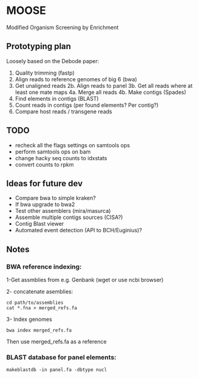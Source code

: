 # MOOSE
Modified Organism Screening by Enrichment

## Prototyping plan

Loosely based on the Debode paper:

1. Quality trimming (fastp)
2. Align reads to reference genomes of big 6 (bwa)
3. Get unaligned reads
2b. Align reads to panel
3b. Get all reads where at least one mate maps
4a. Merge all reads
4b. Make contigs (Spades)
5. Find elements in contigs (BLAST)
6. Count reads in contigs (per found elements? Per contig?)
7. Compare host reads / transgene reads

## TODO

- recheck all the flags settings on samtools ops
- perform samtools ops on bam
- change hacky seq counts to idxstats
- convert counts to rpkm

## Ideas for future dev

- Compare bwa to simple kraken?
- If bwa upgrade to bwa2
- Test other assemblers (mira/masurca)
- Assemble multiple contigs sources (CISA?)
- Contig Blast viewer
- Automated event detection (API to BCH/Euginius)?

## Notes

### BWA reference indexing:

1-Get assmblies from e.g. Genbank (wget or use ncbi browser)

2- concatenate asemblies:

```
cd path/to/assemblies
cat *.fna > merged_refs.fa
```

3- Index genomes

```
bwa index merged_refs.fa
```

Then use merged_refs.fa as a reference

### BLAST database for panel elements:

```
makeblastdb -in panel.fa -dbtype nucl
```